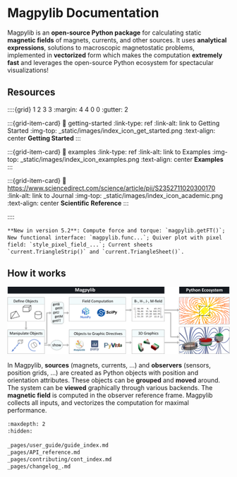 # Magpylib Documentation

Magpylib is an **open-source Python package** for calculating static **magnetic fields** of magnets, currents, and other sources. It uses **analytical expressions**, solutions to macroscopic magnetostatic problems, implemented in **vectorized** form which makes the computation **extremely fast** and leverages the open-source Python ecosystem for spectacular visualizations!

<h2> Resources </h2>

::::{grid} 1 2 3 3
:margin: 4 4 0 0
:gutter: 2

:::{grid-item-card}
:link: getting-started
:link-type: ref
:link-alt: link to Getting Started
:img-top: _static/images/index_icon_get_started.png
:text-align: center
**Getting Started**
:::

:::{grid-item-card}
:link: examples
:link-type: ref
:link-alt: link to Examples
:img-top: _static/images/index_icon_examples.png
:text-align: center
**Examples**
:::

:::{grid-item-card}
:link: https://www.sciencedirect.com/science/article/pii/S2352711020300170
:link-alt: link to Journal
:img-top: _static/images/index_icon_academic.png
:text-align: center
**Scientific Reference**
:::

::::

```{important}
**New in version 5.2**: Compute force and torque: `magpylib.getFT()`; New functional interface: `magpylib.func...`; Quiver plot with pixel field: `style_pixel_field_...`; Current sheets `current.TriangleStrip()` and `current.TriangleSheet()`.
```

<h2> How it works</h2>

![](_static/images/index_flowchart.png)

In Magpylib, **sources** (magnets, currents, ...) and **observers** (sensors, position grids, ...) are created as Python objects with position and orientation attributes. These objects can be **grouped** and **moved** around. The system can be **viewed** graphically through various backends. The **magnetic field** is computed in the observer reference frame. Magpylib collects all inputs, and vectorizes the computation for maximal performance.


```{toctree}
:maxdepth: 2
:hidden:

_pages/user_guide/guide_index.md
_pages/API_reference.md
_pages/contributing/cont_index.md
_pages/changelog_.md

```
